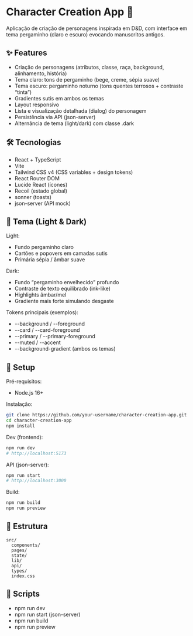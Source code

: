 # Character Creation App 🎲

Aplicação de criação de personagens inspirada em D&D, com interface em tema pergaminho (claro e escuro) evocando manuscritos antigos.

## ✨ Features

- Criação de personagens (atributos, classe, raça, background, alinhamento, história)
- Tema claro: tons de pergaminho (bege, creme, sépia suave)
- Tema escuro: pergaminho noturno (tons quentes terrosos + contraste “tinta”)
- Gradientes sutis em ambos os temas
- Layout responsivo
- Lista e visualização detalhada (dialog) do personagem
- Persistência via API (json-server)
- Alternância de tema (light/dark) com classe .dark

## 🛠️ Tecnologias

- React + TypeScript
- Vite
- Tailwind CSS v4 (CSS variables + design tokens)
- React Router DOM
- Lucide React (ícones)
- Recoil (estado global)
- sonner (toasts)
- json-server (API mock)

## 🎨 Tema (Light & Dark)

Light:

- Fundo pergaminho claro
- Cartões e popovers em camadas sutis
- Primária sépia / âmbar suave

Dark:

- Fundo “pergaminho envelhecido” profundo
- Contraste de texto equilibrado (ink-like)
- Highlights âmbar/mel
- Gradiente mais forte simulando desgaste

Tokens principais (exemplos):

- --background / --foreground
- --card / --card-foreground
- --primary / --primary-foreground
- --muted / --accent
- --background-gradient (ambos os temas)

## 🚀 Setup

Pré-requisitos:

- Node.js 16+

Instalação:

```bash
git clone https://github.com/your-username/character-creation-app.git
cd character-creation-app
npm install
```

Dev (frontend):

```bash
npm run dev
# http://localhost:5173
```

API (json-server):

```bash
npm run start
# http://localhost:3000
```

Build:

```bash
npm run build
npm run preview
```

## 📁 Estrutura

```
src/
  components/
  pages/
  state/
  lib/
  api/
  types/
  index.css
```

## 🧪 Scripts

- npm run dev
- npm run start (json-server)
- npm run build
- npm run preview



